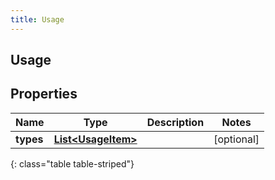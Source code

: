 ```yaml
---
title: Usage
---
```

## Usage


## Properties

| Name | Type | Description | Notes |
| ------------ | ------------- | ------------- | ------------- |
| **types** | [**List&lt;UsageItem&gt;**](UsageItem.html) |  |  [optional] |
{: class="table table-striped"}



